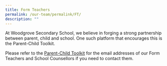 ```yaml
---
title: Form Teachers
permalink: /our-team/permalink/FT/
description: ""
---
```

At Woodgrove Secondary School, we believe in forging a strong partnership between parent, child and school. One such platform that encourages this is the Parent-Child Toolkit. 

Please refer to the [Parent-Child Toolkit](https://sites.google.com/moe.edu.sg/parentssupportwithwoodgrovesec/home) for the email addresses of our Form Teachers and School Counsellors if you need to contact them.